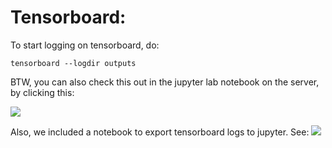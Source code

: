 # Tensorboard:

To start logging on tensorboard, do:

```
tensorboard --logdir outputs
```

BTW, you can also check this out in the jupyter lab notebook on the server, by clicking this:

![](https://raw.githubusercontent.com/chaoleili/jupyterlab_tensorboard/master/image/launcher.png)

Also, we included a notebook to export tensorboard logs to jupyter. See: ![](notebooks/plot_scalars.ipynb)
